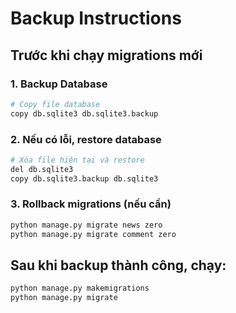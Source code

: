 # Backup Instructions

## Trước khi chạy migrations mới

### 1. Backup Database
```bash
# Copy file database
copy db.sqlite3 db.sqlite3.backup
```

### 2. Nếu có lỗi, restore database
```bash
# Xóa file hiện tại và restore
del db.sqlite3
copy db.sqlite3.backup db.sqlite3
```

### 3. Rollback migrations (nếu cần)
```bash
python manage.py migrate news zero
python manage.py migrate comment zero
```

## Sau khi backup thành công, chạy:
```bash
python manage.py makemigrations
python manage.py migrate
```
